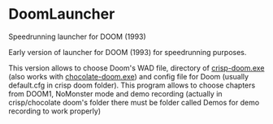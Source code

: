 # DoomLauncher
Speedrunning launcher for DOOM (1993)

Early version of launcher for DOOM (1993) for speedrunning purposes.

This version allows to choose Doom's WAD file, directory of <a href ="https://www.chocolate-doom.org/wiki/index.php/Crispy_Doom">crisp-doom.exe</a> (also works with <a href="https://www.chocolate-doom.org/wiki/index.php/Chocolate_Doom">chocolate-doom.exe</a>) and config file for Doom (usually default.cfg in crisp doom folder).
This program allows to choose chapters from DOOM1, NoMonster mode and demo recording (actually in crisp/chocolate doom's folder there must be folder called Demos for demo recording to work properly)
